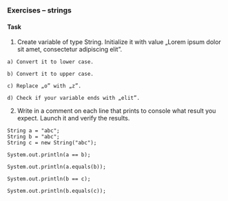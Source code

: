 ### Exercises – strings


#### Task

1. Create variable of type String.
Initialize it with value
„Lorem ipsum dolor sit amet, consectetur adipiscing elit”.
```
a) Convert it to lower case.

b) Convert it to upper case.

c) Replace „o” with „z”.

d) Check if your variable ends with „elit”.
```

2. Write in a comment on each line
that prints to console what result you expect.
Launch it and verify the results.
```
String a = "abc";
String b = "abc";
String c = new String("abc");

System.out.println(a == b);

System.out.println(a.equals(b));

System.out.println(b == c);

System.out.println(b.equals(c));
```

